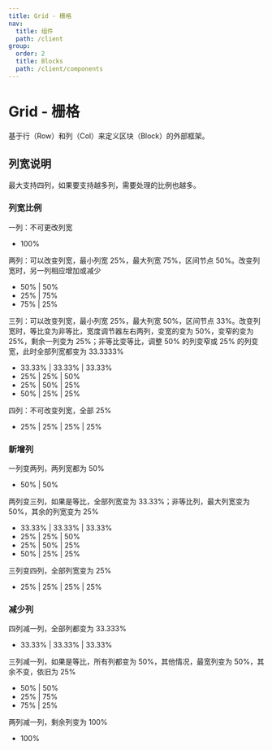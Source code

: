 ```yaml
---
title: Grid - 栅格
nav:
  title: 组件
  path: /client
group:
  order: 2
  title: Blocks 
  path: /client/components
---
```


# Grid - 栅格

基于行（Row）和列（Col）来定义区块（Block）的外部框架。

## 列宽说明

最大支持四列，如果要支持越多列，需要处理的比例也越多。

### 列宽比例

一列：不可更改列宽

- 100%

两列：可以改变列宽，最小列宽 25%，最大列宽 75%，区间节点 50%。改变列宽时，另一列相应增加或减少

- 50% | 50%
- 25% | 75%
- 75% | 25%

三列：可以改变列宽，最小列宽 25%，最大列宽 50%，区间节点 33%。改变列宽时，等比变为非等比，宽度调节器左右两列，变宽的变为 50%，变窄的变为 25%，剩余一列变为 25%；非等比变等比，调整 50% 的列变窄或 25% 的列变宽，此时全部列宽都变为 33.3333%

- 33.33% | 33.33% | 33.33%
- 25% | 25% | 50%
- 25% | 50% | 25%
- 50% | 25% | 25%

四列：不可改变列宽，全部 25%

- 25% | 25% | 25% | 25%

### 新增列

一列变两列，两列宽都为 50%

- 50% | 50%

两列变三列，如果是等比，全部列宽变为 33.33%；非等比列，最大列宽变为 50%，其余的列宽变为 25%

- 33.33% | 33.33% | 33.33%
- 25% | 25% | 50%
- 25% | 50% | 25%
- 50% | 25% | 25%

三列变四列，全部列宽变为 25%

- 25% | 25% | 25% | 25%

### 减少列

四列减一列，全部列都变为 33.333%

- 33.33% | 33.33% | 33.33%

三列减一列，如果是等比，所有列都变为 50%，其他情况，最宽列变为 50%，其余不变，依旧为 25%

- 50% | 50%
- 25% | 75%
- 75% | 25%

两列减一列，剩余列变为 100%

- 100%

<code src="./demos/demo1.tsx"/>
